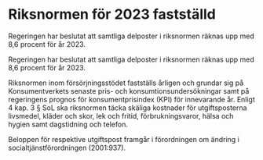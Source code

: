 # Riksnormen för 2023 fastställd

Regeringen har beslutat att samtliga delposter i riksnormen räknas upp med 8,6 procent för år 2023.

Regeringen har beslutat att samtliga delposter i riksnormen räknas upp med 8,6 procent för år 2023.

Riksnormen inom försörjningsstödet fastställs årligen och grundar sig på Konsumentverkets senaste pris- och konsumtionsundersökningar samt på regeringens prognos för konsumentprisindex (KPI) för innevarande år. Enligt 4 kap. 3 § SoL ska riksnormen täcka skäliga kostnader för utgifts­posterna livsmedel, kläder och skor, lek och fritid, förbruk­nings­varor, hälsa och hygien samt dagstidning och telefon.

Beloppen för respektive utgiftspost framgår i förordningen om ändring i socialtjänstförordningen (2001:937).

